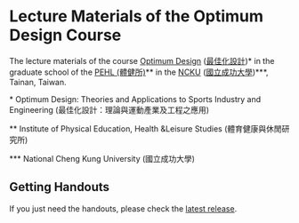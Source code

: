 # Lecture Materials of the Optimum Design Course

The lecture materials of the course [Optimum Design](https://class-qry.acad.ncku.edu.tw/crm/course_map/course.php?dept=NE&cono=RB51801&lang=en) ([最佳化設計](https://class-qry.acad.ncku.edu.tw/crm/course_map/course.php?dept=NE&cono=RB51801))\* in the graduate school of the [PEHL (體健所)](https://pehl.ncku.edu.tw/)\*\* in the [NCKU](https://www.ncku.edu.tw/) ([國立成功大學](https://www.ncku.edu.tw/?Lang=zh-tw))\*\*\*, Tainan, Taiwan.

\* Optimum Design: Theories and Applications to Sports Industry and Engineering (最佳化設計：理論與運動產業及工程之應用)

\*\* Institute of Physical Education, Health &Leisure Studies (體育健康與休閒研究所)

\*\*\* National Cheng Kung University (國立成功大學)

## Getting Handouts

If you just need the handouts, please check the [latest release](https://github.com/coding-ray/od-course/releases/latest).
